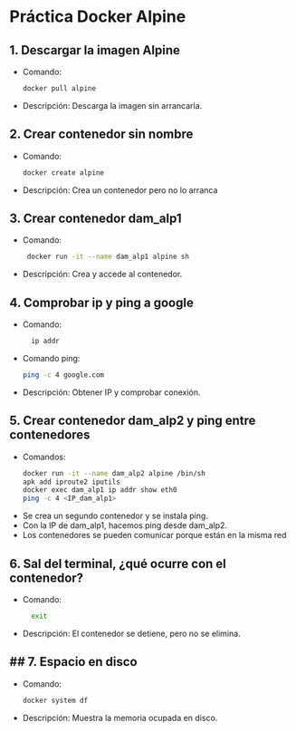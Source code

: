 
# Práctica Docker Alpine

## 1. Descargar la imagen Alpine
- Comando:
  ```bash
  docker pull alpine
- Descripción: Descarga la imagen sin arrancarla.

## 2. Crear contenedor sin nombre
- Comando:
  ```bash
  docker create alpine
- Descripción: Crea un contenedor pero no lo arranca

## 3. Crear contenedor dam_alp1
- Comando:
  ```bash
   docker run -it --name dam_alp1 alpine sh
- Descripción: Crea y accede al contenedor.

## 4. Comprobar ip y ping a google
- Comando:
  ```bash
    ip addr
- Comando ping:
  ```bash
  ping -c 4 google.com
- Descripción: Obtener IP y comprobar conexión.

## 5. Crear contenedor dam_alp2 y ping entre contenedores
- Comandos:
  ```bash
  docker run -it --name dam_alp2 alpine /bin/sh
  apk add iproute2 iputils
  docker exec dam_alp1 ip addr show eth0
  ping -c 4 <IP_dam_alp1>
- Se crea un segundo contenedor y se instala ping.
- Con la IP de dam_alp1, hacemos ping desde dam_alp2.
- Los contenedores se pueden comunicar porque están en la misma red

## 6. Sal del terminal, ¿qué ocurre con el contenedor?
- Comando:
   ```bash
     exit
- Descripción: El contenedor se detiene, pero no se elimina.

## ## 7. Espacio en disco
- Comando:
    ```bash
    docker system df
 - Descripción: Muestra la memoria ocupada en disco.




